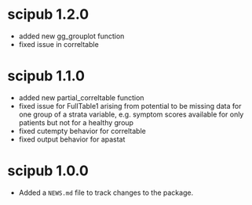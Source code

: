 # scipub 1.2.0

* added new gg_grouplot function
* fixed issue in correltable

# scipub 1.1.0

* added new partial_correltable function
* fixed issue for FullTable1 arising from potential
  to be missing data for one group of a strata 
  variable, e.g. symptom scores available for only
  patients but not for a healthy group
* fixed cutempty behavior for correltable
* fixed output behavior for apastat

# scipub 1.0.0

* Added a `NEWS.md` file to track changes to the package.


